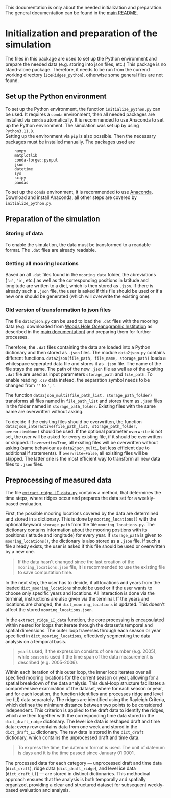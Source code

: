 This documentation is only about the needed initialization and preparation. The general documentation can be found in the [main README](../README.md).

# Initialization and preparation of the simulation
The files in this package are used to set up the Python environment and prepare the needed data (e.g. storing into json files, etc.)
This package is no stand-alone package. Therefore, it needs to be run from the currend working directory (`IceRidges_python`), otherwise some general files are not found.

## Set up the Python environment
To set up the Python environment, the function `initialize_python.py` can be used. It requires a `conda` environment, then all needed packages are installed via `conda` automatically. It is recommended to use Anaconda to set up the Python environment. The simulation was set up by using `Python3.11.8`. \
Setting up the environment via `pip` is also possible. Then the necessary packages must be installed manually.
The packages used are 
``` 
    numpy
    matplotlib
    conda-forge::pynput
    json
    datetime
    sys
    scipy
    pandas
```

To set up the `conda` environment, it is recommended to use [Anaconda](https://www.anaconda.com/download). Download and install Anaconda, all other steps are covered by `initialize_python.py`.

## Preparation of the simulation
### Storing of data
To enable the simulation, the data must be transformed to a readable format. The `.dat` files are already readable.

### Getting all mooring locations
Based an all `.dat` files found in the `mooring_data` folder, the abreviations (`'a'`, `'b'`, etc.) as well as the corresponding positions in latitude and longitude are written to a dict, which is then stored as `.json`. If there is already such a `.json` file, the user is asked if this file should be used or if a new one should be generated (which will overwrite the existing one).

### Old version of transformation to json files
The file `data2json.py` can be used to load the `.dat` files with the mooring data (e.g. downloaded from [Woods Hole Oceanographic Institution](https://www2.whoi.edu/site/beaufortgyre/data/mooring-data/) as described in the [main documentation](/README.md)) and preparing them for further processes.

Therefore, the `.dat` files containing the data are loaded into a Python dictionary and then stored as `.json` files. 
The module `data2json.py` contains different functions. `data2json(file_path, file_name, storage_path)` loads a whitespace seperated data file and stores it as `.json` file. The name of the file stays the same. The path of the new `.json` file as well as of the exsiting `.dat` file are used as input parameters `storage_path` and `file_path`.
To enable reading `.csv` data instead, the separation symbol needs to be changed from `''` to `','`.

The function `data2json_multi(file_path_list, storage_path_folder)` transforms all files named in `file_path_list` and stores them as `.json` files in the folder named in `storage_path_folder`. Existing files with the same name are overwritten without asking.

To decide if the exisiting files should be overwritten, the function `data2json_interactive(file_path_list, storage_path_folder, overwrite=None)` should be used. If the optional parameter `overwrite` is not set, the user will be asked for every existing file, if it should be overwritten or skipped. If `overwrite=True`, all exsiting files will be overwritten without asking (same behaviour as `data2json_multi`, but less efficient due to additional if statements). If `overwrite=False`, all exisiting files will be skipped. The latter one is the most efficient way to transform all new data files to `.json` files.

## Preprocessing of measured data
The file [`extract_ridge_LI_data.py`](/initialization_preparation/extract_ridge_LI_data.py) contains a method, that determines the time steps, where ridges occur and prepares the data set for a weekly-based evaluation. 

First, the possible mooring locations covered by the data are determined and stored in a dictionary. This is done by `mooring_locations()` with the optional keyword `storage_path` from the file `mooring_locations.py`. The dictionary contains information about the mooring positions with its positions (latitude and longitude) for every year. If `storage_path` is given to `mooring_locations()`, the dictionary is also stored as a `.json` file. If such a file already exists, the user is asked if this file should be used or overwritten by a new one. 

> If the data hasn't changed since the last creation of the `mooring_locations.json` file, it is recommended to use the existing file to save computation time.

In the next step, the user has to decide, if all locations and years from the loaded `dict_mooring_locations` should be used or if the user wants to choose only specific years and locations. All interaction is done via the terminal, instructions are also given via the terminal. If the years and locations are changed, the `dict_mooring_locations` is updated. This doesn't affect the stored `mooring_locations.json`.

In the `extract_ridge_LI_data` function, the core processing is encapsulated within nested for loops that iterate through the dataset's temporal and spatial dimensions. The outer loop traverses through each season or year specified in `dict_mooring_locations`, effectively segmenting the data analysis on a temporal basis.

> `year`is used, if the expression consists of one number (e.g. 2005), while `season` is used if the time span of the data measurement is described (e.g. 2005-2006). 

Within each iteration of this outer loop, the inner loop iterates over all specified mooring locations for the current season or year, allowing for a spatial breakdown of the data analysis. This dual-loop structure facilitates a comprehensive examination of the dataset, where for each season or year, and for each location, the function identifies and processes ridge and level ice (LI) data separately.
The ridges are identified using the Rayleigh Criteria, which defines the minimum distance between two points to be considered independent. This criterion is applied to the draft data to identify the ridges, which are then together with the corresponding time data stored in the `dict_draft_ridge` dictionary. The level ice data is reshaped draft and time data: every row contains data from one week and stored in the `dict_draft_LI` dictionary. The raw data is stored in the `dict_draft` dictionary, which contains the unprocessed draft and time data.

> To express the time, the datenum format is used. The unit of datenum is days and it is the time passed since January 01 0001.

The processed data for each category — unprocessed draft and time data (`dict_draft`), ridge data (`dict_draft_ridge`), and level ice data (`dict_draft_LI`) — are stored in distinct dictionaries. This methodical approach ensures that the analysis is both temporally and spatially organized, providing a clear and structured dataset for subsequent weekly-based evaluation and analysis.



